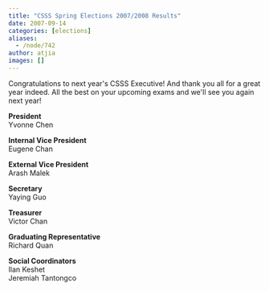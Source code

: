 ```yaml
---
title: "CSSS Spring Elections 2007/2008 Results"
date: 2007-09-14
categories: [elections]
aliases:
  - /node/742
author: atjia
images: []
---
```


<div class="field field-name-body field-type-text-with-summary field-label-hidden"><div class="field-items"><div class="field-item even"><p>Congratulations to next year&apos;s CSSS Executive!  And thank you all for a great year indeed.  All the best on your upcoming exams and we&apos;ll see you again next year!</p>
<p><strong>President</strong><br>
Yvonne Chen</p>
<p><strong>Internal Vice President</strong><br>
Eugene Chan</p>
<p><strong>External Vice President</strong><br>
Arash Malek</p>
<p><strong>Secretary</strong><br>
Yaying Guo</p>
<p><strong>Treasurer</strong><br>
Victor Chan</p>
<p><strong>Graduating Representative</strong><br>
Richard Quan</p>
<p><strong>Social Coordinators</strong><br>
Ilan Keshet<br>
Jeremiah Tantongco</p>
</div></div></div>    <footer>
          </footer>
